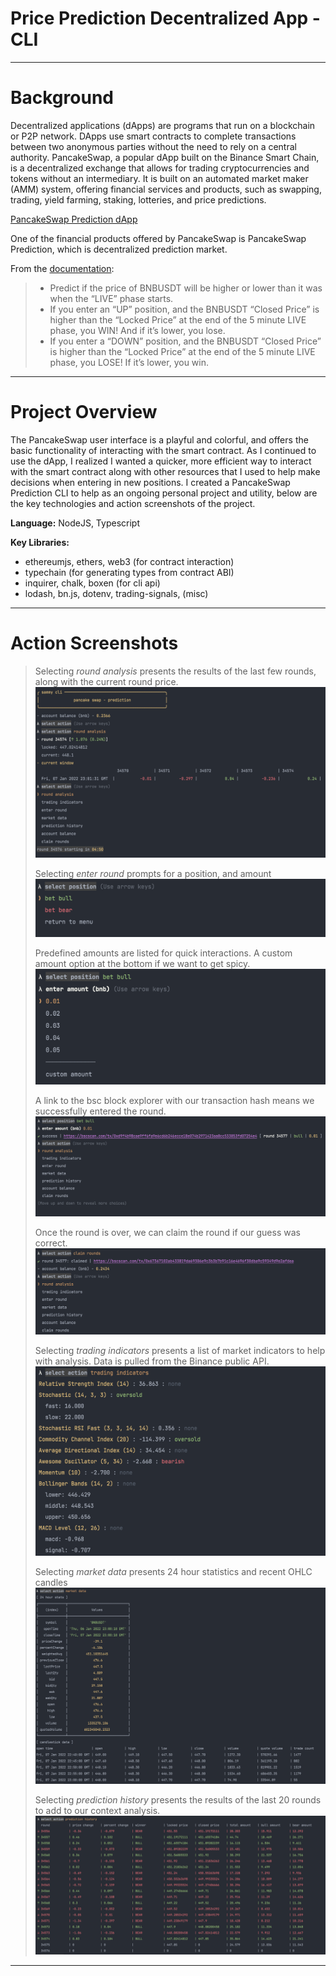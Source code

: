 # Price Prediction Decentralized App - CLI

---

# Background

Decentralized applications (dApps) are programs that run on a blockchain or P2P network.
DApps use smart contracts to complete transactions between two anonymous parties without the need to rely on a central authority.
PancakeSwap, a popular dApp built on the Binance Smart Chain, is a decentralized exchange that allows for trading cryptocurrencies and tokens without an intermediary.
It is built on an automated market maker (AMM) system, offering financial services and products, such as swapping, trading, yield farming, staking, lotteries, and price predictions.

[PancakeSwap Prediction dApp](https://pancakeswap.finance/prediction)

One of the financial products offered by PancakeSwap is PancakeSwap Prediction, which is decentralized prediction market.

From the [documentation](https://docs.pancakeswap.finance/products/prediction):

> - Predict if the price of BNBUSDT will be higher or lower than it was when the “LIVE” phase starts.
> - If you enter an “UP” position, and the BNBUSDT “Closed Price” is higher than the “Locked Price” at the end of the 5 minute LIVE phase, you WIN! And if it’s lower, you lose.
> - If you enter a “DOWN” position, and the BNBUSDT “Closed Price” is higher than the “Locked Price” at the end of the 5 minute LIVE phase, you LOSE! If it’s lower, you win.

---

# Project Overview

The PancakeSwap user interface is a playful and colorful, and offers the basic functionality of interacting with the smart contract.
As I continued to use the dApp, I realized I wanted a quicker, more efficient way to interact with the smart contract along with other resources that I used to help make decisions when entering in new positions.
I created a PancakeSwap Prediction CLI to help as an ongoing personal project and utility, below are the key technologies and action screenshots of the project.

**Language:** NodeJS, Typescript

**Key Libraries:**
- ethereumjs, ethers, web3 (for contract interaction)
- typechain (for generating types from contract ABI)
- inquirer, chalk, boxen (for cli api)
- lodash, bn.js, dotenv, trading-signals, (misc)

--- 

# Action Screenshots

> Selecting *round analysis* presents the results of the last few rounds, along with the current round price.
![img](images/round-analysis.png)
>
> Selecting *enter round* prompts for a position, and amount
![img](images/select-position.png)
>
> Predefined amounts are listed for quick interactions. A custom amount option at the bottom if we want to get spicy.
![img](images/enter-amount.png)
> 
> A link to the bsc block explorer with our transaction hash means we successfully entered the round.
![img](images/enter-position-success.png)
>
> Once the round is over, we can claim the round if our guess was correct.
![img](images/claimed-round.png)
>
> Selecting *trading indicators* presents a list of market indicators to help with analysis. Data is pulled from the Binance public API.
![img](images/trading-indicators.png)
>
> Selecting *market data* presents 24 hour statistics and recent OHLC candles
![img](images/market-data.png)
>
> Selecting *prediction history* presents the results of the last 20 rounds to add to our context analysis.
![img](images/prediction-history.png)

---
